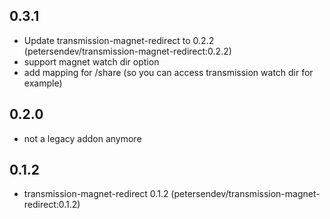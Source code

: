 ## 0.3.1

 - Update transmission-magnet-redirect to 0.2.2 (petersendev/transmission-magnet-redirect:0.2.2)
 - support magnet watch dir option
 - add mapping for /share (so you can access transmission watch dir for example)

## 0.2.0

 - not a legacy addon anymore

## 0.1.2

 - transmission-magnet-redirect 0.1.2 (petersendev/transmission-magnet-redirect:0.1.2)